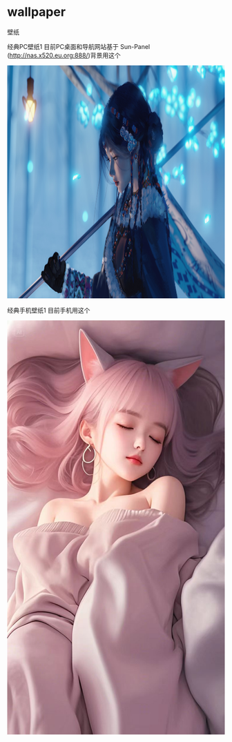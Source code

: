 # wallpaper
壁纸

经典PC壁纸1 目前PC桌面和导航网站基于 Sun-Panel (http://nas.x520.eu.org:888/)背景用这个

<img src="https://raw.githubusercontent.com/mickeywaley/wallpaper/refs/heads/main/pc/3.jpg" alt="Mobile wallpaper" width="960" height="540" />


经典手机壁纸1 目前手机用这个

<img src="https://raw.githubusercontent.com/mickeywaley/wallpaper/refs/heads/main/Mobile_phone_wallpaper/1.jpg" alt="Mobile wallpaper" width="540" height="960" />

